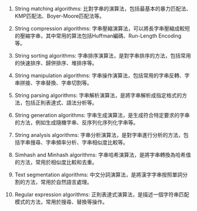 

1. String matching algorithms: 比對字串的演算法，包括最基本的暴力匹配法、KMP匹配法、Boyer-Moore匹配法等。

2. String compression algorithms: 字串壓縮演算法，可以將長字串壓縮成較短的壓縮字串，其中常用的算法包括Huffman編碼、Run-Length Encoding等。

3. String sorting algorithms: 字串排序演算法，是對字串排序的方法，包括常用的快速排序、歸併排序、堆排序等。

4. String manipulation algorithms: 字串操作演算法，包括常用的字串反轉、字串拼接、字串替換、字串切割等。

5. String parsing algorithms: 字串解析演算法，是將字串解析成指定格式的方法，包括正則表達式、語法分析等。

6. String generation algorithms: 字串生成演算法，是生成符合特定要求的字串的方法，例如生成隨機字串、反序列化序列化字串等。

7. String analysis algorithms: 字串分析演算法，是對字串進行分析的方法，包括字串搜尋、字串頻率分析、字串相似度比較等。

8. Simhash and Minhash algorithms: 字串哈希演算法，是將字串轉換為哈希值的方法，常用於相似度比較和去重。

9. Text segmentation algorithms: 中文分詞演算法，是將漢字字串按照單詞分割的方法，常用於自然語言處理。

10. Regular expression algorithms: 正則表達式演算法，是描述一個字符串匹配模式的方法，常用於搜尋、替換等操作。